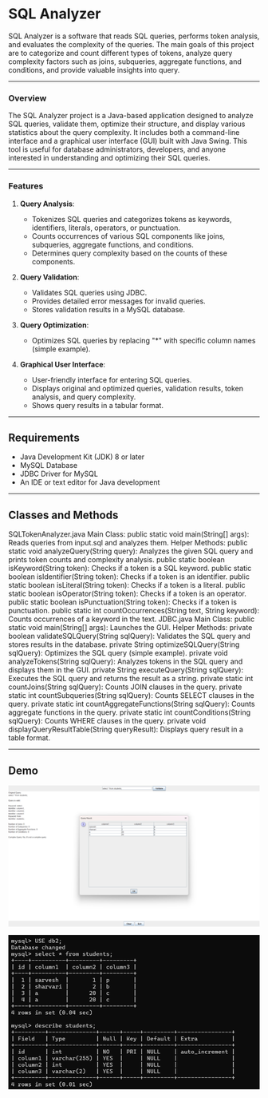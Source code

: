 # SQL Analyzer
SQL Analyzer is a software that reads SQL queries, performs token analysis, and evaluates the complexity of the queries. The main goals of this project are to categorize and count different types of tokens, analyze query complexity factors such as joins, subqueries, aggregate functions, and conditions, and provide valuable insights into query. 


<hr>

### Overview
The SQL Analyzer project is a Java-based application designed to analyze SQL queries, validate them, optimize their structure, and display various statistics about the query complexity. It includes both a command-line interface and a graphical user interface (GUI) built with Java Swing. This tool is useful for database administrators, developers, and anyone interested in understanding and optimizing their SQL queries.

<hr>

### Features
1. **Query Analysis**:
   - Tokenizes SQL queries and categorizes tokens as keywords, identifiers, literals, operators, or punctuation.
   - Counts occurrences of various SQL components like joins, subqueries, aggregate functions, and conditions.
   - Determines query complexity based on the counts of these components.

2. **Query Validation**:
   - Validates SQL queries using JDBC.
   - Provides detailed error messages for invalid queries.
   - Stores validation results in a MySQL database.

3. **Query Optimization**:
   - Optimizes SQL queries by replacing "*" with specific column names (simple example).

4. **Graphical User Interface**:
   - User-friendly interface for entering SQL queries.
   - Displays original and optimized queries, validation results, token analysis, and query complexity.
   - Shows query results in a tabular format.

<hr>

## Requirements
- Java Development Kit (JDK) 8 or later
- MySQL Database
- JDBC Driver for MySQL
- An IDE or text editor for Java development

<hr>

## Classes and Methods
SQLTokenAnalyzer.java
Main Class:
public static void main(String[] args): Reads queries from input.sql and analyzes them.
Helper Methods:
public static void analyzeQuery(String query): Analyzes the given SQL query and prints token counts and complexity analysis.
public static boolean isKeyword(String token): Checks if a token is a SQL keyword.
public static boolean isIdentifier(String token): Checks if a token is an identifier.
public static boolean isLiteral(String token): Checks if a token is a literal.
public static boolean isOperator(String token): Checks if a token is an operator.
public static boolean isPunctuation(String token): Checks if a token is punctuation.
public static int countOccurrences(String text, String keyword): Counts occurrences of a keyword in the text.
JDBC.java
Main Class:
public static void main(String[] args): Launches the GUI.
Helper Methods:
private boolean validateSQLQuery(String sqlQuery): Validates the SQL query and stores results in the database.
private String optimizeSQLQuery(String sqlQuery): Optimizes the SQL query (simple example).
private void analyzeTokens(String sqlQuery): Analyzes tokens in the SQL query and displays them in the GUI.
private String executeQuery(String sqlQuery): Executes the SQL query and returns the result as a string.
private static int countJoins(String sqlQuery): Counts JOIN clauses in the query.
private static int countSubqueries(String sqlQuery): Counts SELECT clauses in the query.
private static int countAggregateFunctions(String sqlQuery): Counts aggregate functions in the query.
private static int countConditions(String sqlQuery): Counts WHERE clauses in the query.
private void displayQueryResultTable(String queryResult): Displays query result in a table format.

<hr>

## Demo
<p align="center">
  <img src="Demo/Screenshot (781).png" alt="image"/>
</p>

<p align="center">
  <img src="Demo/Screenshot 2024-06-06 114003.png" alt="image"/>
</p>
